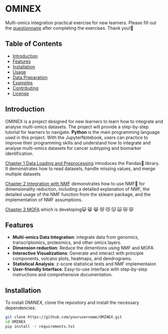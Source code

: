 # OMINEX
Multi-omics integration practical exercise for new learners. 
Please fill out the [questionnaire](https://forms.gle/d7zyjiC8pYtwRt3r6) after completing the exercises. Thank you!💙

## Table of Contents

- [Introduction](#introduction)
- [Features](#features)
- [Installation](#installation)
- [Usage](#usage)
- [Data Preparation](#data-preparation)
- [Examples](#examples)
- [Contributing](#contributing)
- [License](#license)

## Introduction

OMINEX is a project designed for new learners to learn how to integrate and analyse multi-omics datasets. The project will provide a step-by-step tutorial for learners to navigate. **Python** is the main programming language used in this project. With the JupyterNotebook, users can practice to improve their programming skills and understand how to integrate and analyse multi-omics datasets for cancer subtyping and biomarker identification.

[Chapter 1 Data Loading and Preprocessing](https://github.com/WanbingZeng/OMINEX/blob/main/Chapeter%201%20Data%20Loading%20and%20Preprocessing.ipynb) introduces the Pandas🐼 library. It demonstrates how to read datasets, handle missing values, and merge multiple datasets

[Chapter 2 Integration with NMF](https://github.com/WanbingZeng/OMINEX/blob/main/Chapter%202%20Integration%20with%20NMF.ipynb) demonstrates how to use NMF🦅 for dimensionality reduction, including a detailed explanation of NMF, the detailed usage of the NMF function from the sklearn package, and the implementation of NMF assumptions.

[Chapter 3 MOFA](£MOFA) which is developing😺 😸 😹 😻 😼 😽 🙀 😿 😾

## Features

- **Multi-omics Data Integration**: integrate data from genomics, transcriptomics, proteomics, and other omics layers.
- **Dimension reduction**: Reduce the dimentions using NMF and MOFA
- **Interactive Visualizations**: Generate and interact with principle components, volcano plots, heatmaps, and dendrograms.
- **Statistical Analysis**: z-score statistical tests and NMF implementaion
- **User-friendly Interface**: Easy-to-use interface with step-by-step instructions and comprehensive documentation.

## Installation

To install OMINEX, clone the repository and install the necessary dependencies:

```bash
git clone https://github.com/yourusername/OMINEX.git
cd OMINEX
pip install -r requirements.txt
